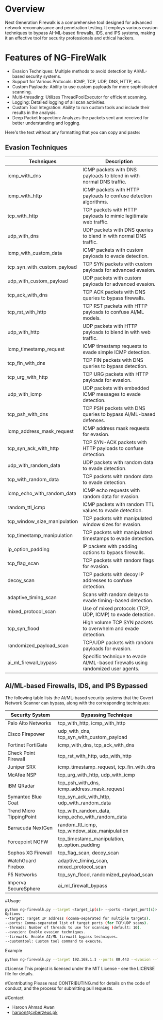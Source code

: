 # Overview

Next Generation Firewalk is a comprehensive tool designed for advanced network reconnaissance and penetration testing. It employs various evasion techniques to bypass AI-ML-based firewalls, IDS, and IPS systems, making it an effective tool for security professionals and ethical hackers.

# Features of NG-FireWalk
- Evasion Techniques: Multiple methods to avoid detection by AI/ML-based security systems.
- Support for Various Protocols: ICMP, TCP, UDP, DNS, HTTP, etc.
- Custom Payloads: Ability to use custom payloads for more sophisticated scanning.
- Multi-threading: Utilizes ThreadPoolExecutor for efficient scanning.
- Logging: Detailed logging of all scan activities.
- Custom Tool Integration: Ability to run custom tools and include their results in the analysis.
- Deep Packet Inspection: Analyzes the packets sent and received for better understanding and logging.

Here's the text without any formatting that you can copy and paste:

## Evasion Techniques
| Techniques                    | Description                                                                                       |
|-------------------------------|---------------------------------------------------------------------------------------------------|
| icmp_with_dns                 | ICMP packets with DNS payloads to blend in with normal DNS traffic.                                |
| icmp_with_http                | ICMP packets with HTTP payloads to confuse detection algorithms.                                   |
| tcp_with_http                 | TCP packets with HTTP payloads to mimic legitimate web traffic.                                    |
| udp_with_dns                  | UDP packets with DNS queries to blend in with normal DNS traffic.                                  |
| icmp_with_custom_data         | ICMP packets with custom payloads to evade detection.                                              |
| tcp_syn_with_custom_payload   | TCP SYN packets with custom payloads for advanced evasion.                                         |
| udp_with_custom_payload       | UDP packets with custom payloads for advanced evasion.                                             |
| tcp_ack_with_dns              | TCP ACK packets with DNS queries to bypass firewalls.                                              |
| tcp_rst_with_http             | TCP RST packets with HTTP payloads to confuse AI/ML models.                                        |
| udp_with_http                 | UDP packets with HTTP payloads to blend in with web traffic.                                       |
| icmp_timestamp_request        | ICMP timestamp requests to evade simple ICMP detection.                                            |
| tcp_fin_with_dns              | TCP FIN packets with DNS queries to bypass detection.                                              |
| tcp_urg_with_http             | TCP URG packets with HTTP payloads for evasion.                                                    |
| udp_with_icmp                 | UDP packets with embedded ICMP messages to evade detection.                                        |
| tcp_psh_with_dns              | TCP PSH packets with DNS queries to bypass AI/ML-based defenses.                                    |
| icmp_address_mask_request     | ICMP address mask requests for evasion.                                                            |
| tcp_syn_ack_with_http         | TCP SYN-ACK packets with HTTP payloads to confuse detection.                                       |
| udp_with_random_data          | UDP packets with random data to evade detection.                                                   |
| tcp_with_random_data          | TCP packets with random data to evade detection.                                                   |
| icmp_echo_with_random_data    | ICMP echo requests with random data for evasion.                                                   |
| random_ttl_icmp               | ICMP packets with random TTL values to evade detection.                                            |
| tcp_window_size_manipulation  | TCP packets with manipulated window sizes for evasion.                                             |
| tcp_timestamp_manipulation    | TCP packets with manipulated timestamps to evade detection.                                        |
| ip_option_padding             | IP packets with padding options to bypass firewalls.                                               |
| tcp_flag_scan                 | TCP packets with random flags for evasion.                                                         |
| decoy_scan                    | TCP packets with decoy IP addresses to confuse detection.                                          |
| adaptive_timing_scan          | Scans with random delays to evade timing-based detection.                                          |
| mixed_protocol_scan           | Use of mixed protocols (TCP, UDP, ICMP) to evade detection.                                        |
| tcp_syn_flood                 | High volume TCP SYN packets to overwhelm and evade detection.                                      |
| randomized_payload_scan       | TCP/UDP packets with random payloads for evasion.                                                  |
| ai_ml_firewall_bypass         | Specific technique to evade AI/ML-based firewalls using randomized user agents.                    |

## AI/ML-based Firewalls, IDS, and IPS Bypassed
The following table lists the AI/ML-based security systems that the Covert Network Scanner can bypass, along with the corresponding techniques:

| Security System                | Bypassing Technique                                                                             |
|--------------------------------|-------------------------------------------------------------------------------------------------|
| Palo Alto Networks             | tcp_with_http, icmp_with_http                                                                    |
| Cisco Firepower                | udp_with_dns, tcp_syn_with_custom_payload                                                        |
| Fortinet FortiGate             | icmp_with_dns, tcp_ack_with_dns                                                                  |
| Check Point Firewall           | tcp_rst_with_http, udp_with_http                                                                 |
| Juniper SRX                    | icmp_timestamp_request, tcp_fin_with_dns                                                         |
| McAfee NSP                     | tcp_urg_with_http, udp_with_icmp                                                                 |
| IBM QRadar                     | tcp_psh_with_dns, icmp_address_mask_request                                                      |
| Symantec Blue Coat             | tcp_syn_ack_with_http, udp_with_random_data                                                      |
| Trend Micro TippingPoint       | tcp_with_random_data, icmp_echo_with_random_data                                                 |
| Barracuda NextGen              | random_ttl_icmp, tcp_window_size_manipulation                                                    |
| Forcepoint NGFW                | tcp_timestamp_manipulation, ip_option_padding                                                    |
| Sophos XG Firewall             | tcp_flag_scan, decoy_scan                                                                        |
| WatchGuard Firebox             | adaptive_timing_scan, mixed_protocol_scan                                                        |
| F5 Networks                    | tcp_syn_flood, randomized_payload_scan                                                           |
| Imperva SecureSphere           | ai_ml_firewall_bypass                                                                           |

#Usage
```bash
python ng-firewalk.py --target <target_ip(s)> --ports <target_port(s)> [options]
Options
--target: Target IP address (comma-separated for multiple targets).
--ports: Comma-separated list of target ports (for TCP/UDP scans).
--threads: Number of threads to use for scanning (default: 10).
--evasion: Enable evasion techniques.
--firewalk: Enable AI/ML firewall bypass techniques.
--customtool: Custom tool command to execute.
```
Example
```bash
python ng-firewalk.py --target 192.168.1.1 --ports 80,443 --evasion --firewalk
```

#License
This project is licensed under the MIT License - see the LICENSE file for details.

#Contributing
Please read CONTRIBUTING.md for details on the code of conduct, and the process for submitting pull requests.

#Contact
- Haroon Ahmad Awan
- haroon@cyberzeus.pk
